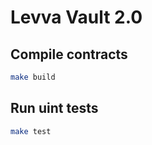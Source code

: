 # Levva Vault 2.0

## Compile contracts

```bash
make build
```

## Run uint tests

```bash
make test
```

